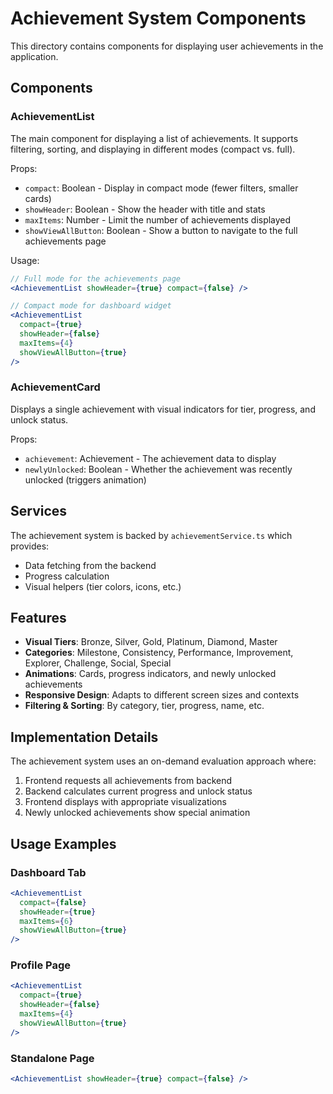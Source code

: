 # Achievement System Components

This directory contains components for displaying user achievements in the application.

## Components

### AchievementList

The main component for displaying a list of achievements. It supports filtering, sorting, and displaying in different modes (compact vs. full).

Props:
- `compact`: Boolean - Display in compact mode (fewer filters, smaller cards)
- `showHeader`: Boolean - Show the header with title and stats
- `maxItems`: Number - Limit the number of achievements displayed
- `showViewAllButton`: Boolean - Show a button to navigate to the full achievements page

Usage:
```jsx
// Full mode for the achievements page
<AchievementList showHeader={true} compact={false} />

// Compact mode for dashboard widget
<AchievementList 
  compact={true} 
  showHeader={false} 
  maxItems={4}
  showViewAllButton={true}
/>
```

### AchievementCard

Displays a single achievement with visual indicators for tier, progress, and unlock status.

Props:
- `achievement`: Achievement - The achievement data to display
- `newlyUnlocked`: Boolean - Whether the achievement was recently unlocked (triggers animation)

## Services

The achievement system is backed by `achievementService.ts` which provides:

- Data fetching from the backend
- Progress calculation
- Visual helpers (tier colors, icons, etc.)

## Features

- **Visual Tiers**: Bronze, Silver, Gold, Platinum, Diamond, Master
- **Categories**: Milestone, Consistency, Performance, Improvement, Explorer, Challenge, Social, Special
- **Animations**: Cards, progress indicators, and newly unlocked achievements
- **Responsive Design**: Adapts to different screen sizes and contexts
- **Filtering & Sorting**: By category, tier, progress, name, etc.

## Implementation Details

The achievement system uses an on-demand evaluation approach where:

1. Frontend requests all achievements from backend
2. Backend calculates current progress and unlock status
3. Frontend displays with appropriate visualizations
4. Newly unlocked achievements show special animation

## Usage Examples

### Dashboard Tab
```jsx
<AchievementList 
  compact={false} 
  showHeader={true}
  maxItems={6}
  showViewAllButton={true}
/>
```

### Profile Page
```jsx
<AchievementList 
  compact={true} 
  showHeader={false} 
  maxItems={4}
  showViewAllButton={true}
/>
```

### Standalone Page
```jsx
<AchievementList showHeader={true} compact={false} />
``` 
